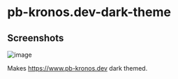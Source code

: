 # pb-kronos.dev-dark-theme

## Screenshots
![image](https://user-images.githubusercontent.com/54174182/172024499-1b68b3eb-fca7-4546-a12b-4071cde7a154.png)


Makes https://www.pb-kronos.dev dark themed.
